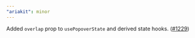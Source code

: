 ```yaml
---
"ariakit": minor
---
```


Added `overlap` prop to `usePopoverState` and derived state hooks. ([#1229](https://github.com/ariakit/ariakit/pull/1229))
